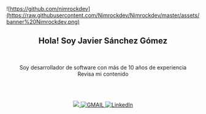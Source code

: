 
![https://github.com/nimrockdev](https://raw.githubusercontent.com/Nimrockdev/Nimrockdev/master/assets/banner%20Nimrockdev.png)  

<h2 align="center">Hola! Soy Javier Sánchez Gómez </h2>

</br>


<p align="center"> Soy desarrollador de software con más de 10 años de experiencia <br>
                                   Revisa mi contenido </p>


</br>
</br>

<p align="center">
  <a target="_blank" href="https://github.com/Nimrockdev/stats">
   <img src="https://img.shields.io/badge/-stats-blue?style=for-the-badge&logo=starship">
  </a>
  <a target="_blank" href="mailto:jasago2010@gmail.com">
   <img src="https://img.shields.io/badge/-jasago2010%40gmail.com-blue?style=for-the-badge&logo=gmail" alt="GMAIL">
  </a>
  <a target="_blank" href="https://www.linkedin.com/in/javier-s%C3%A1nchez-g%C3%B3mez-84418ba1/">
    <img src="https://img.shields.io/badge/LinkedIn-%230077B5.svg?&style=for-the-badge&logo=linkedin&logoColor=white" alt="LinkedIn">
  </a>
</p>
